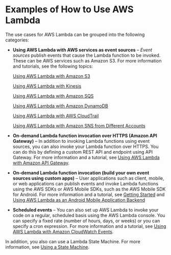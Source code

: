 # Examples of How to Use AWS Lambda<a name="use-cases"></a>

The use cases for AWS Lambda can be grouped into the following categories:
+ **Using AWS Lambda with AWS services as event sources** – *Event sources* publish events that cause the Lambda function to be invoked\. These can be AWS services such as Amazon S3\. For more information and tutorials, see the following topics:

   [Using AWS Lambda with Amazon S3](with-s3.md) 

   [Using AWS Lambda with Kinesis](with-kinesis.md) 

   [Using AWS Lambda with Amazon SQS](with-sqs.md) 

   [Using AWS Lambda with Amazon DynamoDB](with-ddb.md) 

   [Using AWS Lambda with AWS CloudTrail](with-cloudtrail.md) 

   [Using AWS Lambda with Amazon SNS from Different Accounts](with-sns.md) 
+ **On\-demand Lambda function invocation over HTTPS \(Amazon API Gateway\)** – In addition to invoking Lambda functions using event sources, you can also invoke your Lambda function over HTTPS\. You can do this by defining a custom REST API and endpoint using API Gateway\. For more information and a tutorial, see [Using AWS Lambda with Amazon API Gateway](with-on-demand-https.md)\.
+ **On\-demand Lambda function invocation \(build your own event sources using custom apps\)** – User applications such as client, mobile, or web applications can publish events and invoke Lambda functions using the AWS SDKs or AWS Mobile SDKs, such as the AWS Mobile SDK for Android\. For more information and a tutorial, see [Getting Started](getting-started.md) and [Using AWS Lambda as an Android Mobile Application Backend](with-on-demand-custom-android.md)
+ **Scheduled events** – You can also set up AWS Lambda to invoke your code on a regular, scheduled basis using the AWS Lambda console\. You can specify a fixed rate \(number of hours, days, or weeks\) or you can specify a cron expression\. For more information and a tutorial, see [Using AWS Lambda with Amazon CloudWatch Events](with-scheduled-events.md)\.

In addition, you also can use a Lambda State Machine\. For more information, see [Using a State Machine](http://docs.aws.amazon.com/step-functions/latest/dg/tutorial-creating-lambda-state-machine.html)\.